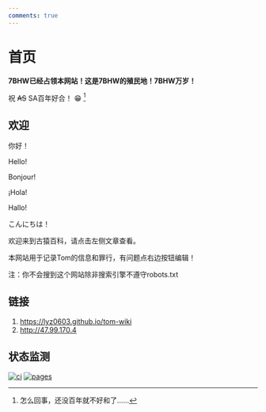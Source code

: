 ```yaml
---
comments: true
---
```


# 首页

**7BHW已经占领本网站！这是7BHW的殖民地！7BHW万岁！**

祝 ~~AS~~ SA百年好合！ :grin: [^1]

## 欢迎

你好！

Hello!

Bonjour!

¡Hola!

Hallo!

こんにちは！

欢迎来到古猿百科，请点击左侧文章查看。

本网站用于记录Tom的信息和罪行，有问题点右边按钮编辑！

注：你不会搜到这个网站除非搜索引擎不遵守robots.txt

## 链接

1. <https://lyz0603.github.io/tom-wiki>
2. <http://47.99.170.4>

## 状态监测

[![ci](https://github.com/lyz0603/tom-wiki/actions/workflows/ci.yml/badge.svg)](https://github.com/lyz0603/tom-wiki/actions/workflows/ci.yml)
[![pages](https://github.com/lyz0603/tom-wiki/actions/workflows/dynamic/pages/pages-build-deployment/badge.svg)](https://github.com/lyz0603/tom-wiki/actions/workflows/dynamic/pages/pages-build-deployment)

[^1]: 怎么回事，还没百年就不好和了……
